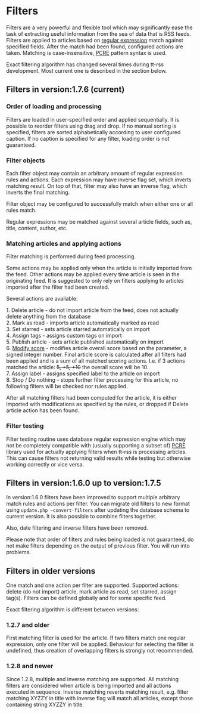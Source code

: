 Filters
=======

Filters are a very powerful and flexible tool which may significantly
ease the task of extracting useful information from the sea of data that
is RSS feeds. Filters are applied to articles based on [regular
expression](http://en.wikipedia.org/wiki/Regular_expression) match
against specified fields. After the match had been found, configured
actions are taken. Matching is case-insensitive,
[PCRE](http://php.net/manual/en/reference.pcre.pattern.syntax.php)
pattern syntax is used.

Exact filtering algorithm has changed several times during tt-rss
development. Most current one is described in the section below.

Filters in version:1.7.6 (current)
----------------------------------

### Order of loading and processing

Filters are loaded in user-specified order and applied sequentially. It
is possible to reorder filters using drag and drop. If no manual sorting
is specified, filters are sorted alphabetically according to user
configured caption. If no caption is specified for any filter, loading
order is not guaranteed.

### Filter objects

Each filter object may contain an arbitrary amount of regular expression
rules and actions. Each expression may have inverse flag set, which
inverts matching result. On top of that, filter may also have an inverse
flag, which inverts the final matching.

Filter object may be configured to successfully match when either one or
all rules match.

Regular expressions may be matched against several article fields, such
as, title, content, author, etc.

### Matching articles and applying actions

Filter matching is performed during feed processing.

Some actions may be applied only when the article is initially imported
from the feed. Other actions may be applied every time article is seen
in the originating feed. It is suggested to only rely on filters
applying to articles imported after the filter had been created.

Several actions are available:

1\. Delete article - do not import article from the feed, does not
actually delete anything from the database\
2. Mark as read - imports article automatically marked as read\
3. Set starred - sets article starred automatically on import\
4. Assign tags - assigns custom tags on import\
5. Publish article - sets article published automatically on import\
6. [Modify score](Scoring) - modifies article overall score based on
the parameter, a signed integer number. Final article score is
calculated after all filters had been applied and is a sum of all
matched scoring actions. I.e. if 3 actions matched the article: ~~5, +5,
+10~~ the overall score will be 10.\
7. Assign label - assigns specified label to the article on import\
8. Stop / Do nothing - stops further filter processing for this article,
no following filters will be checked nor rules applied.

After all matching filters had been computed for the article, it is
either imported with modifications as specified by the rules, or dropped
if Delete article action has been found.

### Filter testing

Filter testing routine uses database regular expression engine which may
not be completely compatible with (usually supporting a subset of)
[PCRE](http://php.net/manual/en/reference.pcre.pattern.syntax.php)
library used for actually applying filters when tt-rss is processing
articles. This can cause filters not returning valid results while
testing but otherwise working correctly or vice versa.

Filters in version:1.6.0 up to version:1.7.5
--------------------------------------------

In version:1.6.0 filters have been improved to support multiple
arbitrary match rules and actions per filter. You can migrate old
filters to new format using <code>update.php —convert-filters</code>
after updating the database schema to current version. It is also
possible to combine filters together.

Also, date filtering and inverse filters have been removed.

Please note that order of filters and rules being loaded is not
guaranteed, do not make filters depending on the output of previous
filter. You will run into problems.

Filters in older versions
-------------------------

One match and one action per filter are supported. Supported actions:
delete (do not import) article, mark article as read, set starred,
assign tag(s). Filters can be defined globally and for some specific
feed.

Exact filtering algorithm is different between versions:

### 1.2.7 and older

First matching filter is used for the article. If two filters match one
regular expression, only one filter will be applied. Behaviour for
selecting the filter is undefined, thus creation of overlapping filters
is strongly not recommended.

### 1.2.8 and newer

Since 1.2.8, multiple and inverse matching are supported. All matching
filters are considered when article is being imported and all actions
executed in sequence. Inverse matching reverts matching result, e.g.
filter matching XYZZY in title with inverse flag will match all
articles, except those containing string XYZZY in title.
